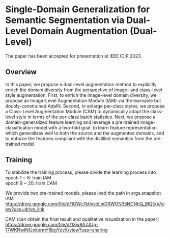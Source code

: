 # Single-Domain Generalization for Semantic Segmentation via Dual-Level Domain Augmentation (Dual-Level)
The paper has been accepted for presentation at IEEE ICIP 2023.

## Overview
In this paper, we propose a dual-level augmentation method to explicitly enrich the domain diversity from the perspective of image- and class-level style augmentation. First, to enrich the image-level domain diversity, we propose an Image-Level Augmentation Module (IAM) via the learnable but doubly-constrained AdaIN. Second, to enlarge per-class styles, we propose a Class-Level Augmentation Module (CAM) to dynamically adapt the class-level style in terms of the per-class batch statistics. Next, we propose a domain-generalized feature learning and leverage a pre-trained image-classification model with a two-fold goal: to learn feature representation which generalizes well to both the source and the augmented domains, and to enforce the features compliant with the distilled semantics from the pre-trained model.


## Training
To stabilize the training process, please divide the learning process into  
epoch 1 ~ 8: train IAM <br>
epoch 9 ~ 20: train CAM <br>

We provide two pre-trained models, please load the path in args.snapshot  
IAM  https://drive.google.com/file/d/1OWc7ktIvycLniDRWON35NCNhQ_BlQfxV/view?usp=drive_link

CAM (can obtain the final result and qualitative visualization in the paper)
https://drive.google.com/file/d/1Xw9A7JUp-17WKHwINfJokormY6bgYzvX/view?usp=sharing
